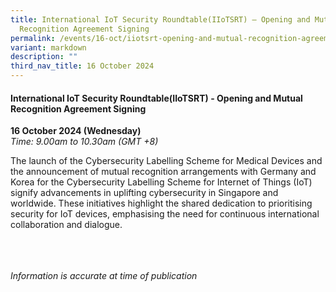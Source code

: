 ```yaml
---
title: International IoT Security Roundtable(IIoTSRT) – Opening and Mutual
  Recognition Agreement Signing
permalink: /events/16-oct/iiotsrt-opening-and-mutual-recognition-agreement-mra-signing/
variant: markdown
description: ""
third_nav_title: 16 October 2024
---
```

#### **International IoT Security Roundtable(IIoTSRT) - Opening and Mutual Recognition Agreement Signing**

**16 October 2024 (Wednesday)**  
*Time: 9.00am to 10.30am (GMT +8)*

The launch of the Cybersecurity Labelling Scheme for Medical Devices and the announcement of mutual recognition arrangements with Germany and Korea for the Cybersecurity Labelling Scheme for Internet of Things (IoT) signify advancements in uplifting cybersecurity in Singapore and worldwide. These initiatives highlight the shared dedication to prioritising security for IoT devices, emphasising the need for continuous international collaboration and dialogue.

<br><br><br>
*Information is accurate at time of publication*